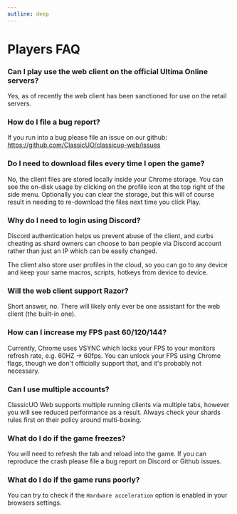 ```yaml
---
outline: deep
---
```


# Players FAQ

### Can I play use the web client on the official Ultima Online servers?
Yes, as of recently the web client has been sanctioned for use on the retail servers. 

### How do I file a bug report?

If you run into a bug please file an issue on our github: https://github.com/ClassicUO/classicuo-web/issues

### Do I need to download files every time I open the game?

No, the client files are stored locally inside your Chrome storage. You can see the on-disk usage by clicking on the
profile icon at the top right of the side menu.
Optionally you can clear the storage, but this will of course result in needing to re-download the files next time you
click Play.

### Why do I need to login using Discord?

Discord authentication helps us prevent abuse of the client, and curbs cheating as shard owners can choose to ban people
via Discord account rather than just an IP which can be easily changed.

The client also store user profiles in the cloud, so you can go to any device and keep your same macros,
scripts, hotkeys from device to device.

### Will the web client support Razor?

Short answer, no. There will likely only ever be one assistant for the web client (the built-in one).

### How can I increase my FPS past 60/120/144?

Currently, Chrome uses VSYNC which locks your FPS to your monitors refresh rate, e.g. 60HZ -> 60fps.
You can unlock your FPS using Chrome flags, though we don't officially support that, and it's probably not necessary.

### Can I use multiple accounts?

ClassicUO Web supports multiple running clients via multiple tabs, however you will see reduced performance as a result.
Always check your shards rules first on their policy around multi-boxing.

### What do I do if the game freezes?

You will need to refresh the tab and reload into the game. If you can reproduce the crash please file a bug report on
Discord or Github issues.

### What do I do if the game runs poorly?

You can try to check if the `Hardware acceleration` option is enabled in your browsers settings.
